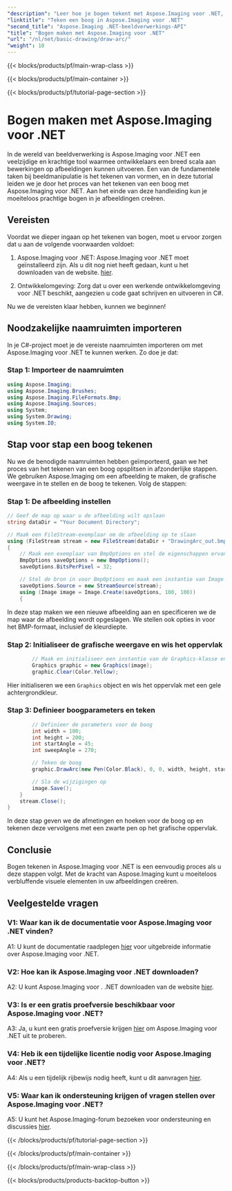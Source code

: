```yaml
---
"description": "Leer hoe je bogen tekent met Aspose.Imaging voor .NET, een krachtige tool voor beeldmanipulatie. Stapsgewijze handleiding voor het maken van verbluffende beelden."
"linktitle": "Teken een boog in Aspose.Imaging voor .NET"
"second_title": "Aspose.Imaging .NET-beeldverwerkings-API"
"title": "Bogen maken met Aspose.Imaging voor .NET"
"url": "/nl/net/basic-drawing/draw-arc/"
"weight": 10
---
```


{{< blocks/products/pf/main-wrap-class >}}

{{< blocks/products/pf/main-container >}}

{{< blocks/products/pf/tutorial-page-section >}}

# Bogen maken met Aspose.Imaging voor .NET

In de wereld van beeldverwerking is Aspose.Imaging voor .NET een veelzijdige en krachtige tool waarmee ontwikkelaars een breed scala aan bewerkingen op afbeeldingen kunnen uitvoeren. Een van de fundamentele taken bij beeldmanipulatie is het tekenen van vormen, en in deze tutorial leiden we je door het proces van het tekenen van een boog met Aspose.Imaging voor .NET. Aan het einde van deze handleiding kun je moeiteloos prachtige bogen in je afbeeldingen creëren.

## Vereisten

Voordat we dieper ingaan op het tekenen van bogen, moet u ervoor zorgen dat u aan de volgende voorwaarden voldoet:

1. Aspose.Imaging voor .NET: Aspose.Imaging voor .NET moet geïnstalleerd zijn. Als u dit nog niet heeft gedaan, kunt u het downloaden van de website. [hier](https://releases.aspose.com/imaging/net/).

2. Ontwikkelomgeving: Zorg dat u over een werkende ontwikkelomgeving voor .NET beschikt, aangezien u code gaat schrijven en uitvoeren in C#.

Nu we de vereisten klaar hebben, kunnen we beginnen!

## Noodzakelijke naamruimten importeren

In je C#-project moet je de vereiste naamruimten importeren om met Aspose.Imaging voor .NET te kunnen werken. Zo doe je dat:

### Stap 1: Importeer de naamruimten

```csharp
using Aspose.Imaging;
using Aspose.Imaging.Brushes;
using Aspose.Imaging.FileFormats.Bmp;
using Aspose.Imaging.Sources;
using System;
using System.Drawing;
using System.IO;
```

## Stap voor stap een boog tekenen

Nu we de benodigde naamruimten hebben geïmporteerd, gaan we het proces van het tekenen van een boog opsplitsen in afzonderlijke stappen. We gebruiken Aspose.Imaging om een afbeelding te maken, de grafische weergave in te stellen en de boog te tekenen. Volg de stappen:

### Stap 1: De afbeelding instellen

```csharp
// Geef de map op waar u de afbeelding wilt opslaan
string dataDir = "Your Document Directory";

// Maak een FileStream-exemplaar om de afbeelding op te slaan
using (FileStream stream = new FileStream(dataDir + "DrawingArc_out.bmp", FileMode.Create))
{
    // Maak een exemplaar van BmpOptions en stel de eigenschappen ervan in
    BmpOptions saveOptions = new BmpOptions();
    saveOptions.BitsPerPixel = 32;

    // Stel de bron in voor BmpOptions en maak een instantie van Image
    saveOptions.Source = new StreamSource(stream);
    using (Image image = Image.Create(saveOptions, 100, 100))
    {
```

In deze stap maken we een nieuwe afbeelding aan en specificeren we de map waar de afbeelding wordt opgeslagen. We stellen ook opties in voor het BMP-formaat, inclusief de kleurdiepte.

### Stap 2: Initialiseer de grafische weergave en wis het oppervlak

```csharp
        // Maak en initialiseer een instantie van de Graphics-klasse en wis het grafische oppervlak
        Graphics graphic = new Graphics(image);
        graphic.Clear(Color.Yellow);
```

Hier initialiseren we een `Graphics` object en wis het oppervlak met een gele achtergrondkleur.

### Stap 3: Definieer boogparameters en teken

```csharp
        // Definieer de parameters voor de boog
        int width = 100;
        int height = 200;
        int startAngle = 45;
        int sweepAngle = 270;

        // Teken de boog
        graphic.DrawArc(new Pen(Color.Black), 0, 0, width, height, startAngle, sweepAngle);

        // Sla de wijzigingen op
        image.Save();
    }
    stream.Close();
}
```

In deze stap geven we de afmetingen en hoeken voor de boog op en tekenen deze vervolgens met een zwarte pen op het grafische oppervlak.

## Conclusie

Bogen tekenen in Aspose.Imaging voor .NET is een eenvoudig proces als u deze stappen volgt. Met de kracht van Aspose.Imaging kunt u moeiteloos verbluffende visuele elementen in uw afbeeldingen creëren.

## Veelgestelde vragen

### V1: Waar kan ik de documentatie voor Aspose.Imaging voor .NET vinden?

A1: U kunt de documentatie raadplegen [hier](https://reference.aspose.com/imaging/net/) voor uitgebreide informatie over Aspose.Imaging voor .NET.

### V2: Hoe kan ik Aspose.Imaging voor .NET downloaden?

A2: U kunt Aspose.Imaging voor . .NET downloaden van de website [hier](https://releases.aspose.com/imaging/net/).

### V3: Is er een gratis proefversie beschikbaar voor Aspose.Imaging voor .NET?

A3: Ja, u kunt een gratis proefversie krijgen [hier](https://releases.aspose.com/) om Aspose.Imaging voor .NET uit te proberen.

### V4: Heb ik een tijdelijke licentie nodig voor Aspose.Imaging voor .NET?

A4: Als u een tijdelijk rijbewijs nodig heeft, kunt u dit aanvragen [hier](https://purchase.aspose.com/temporary-license/).

### V5: Waar kan ik ondersteuning krijgen of vragen stellen over Aspose.Imaging voor .NET?

A5: U kunt het Aspose.Imaging-forum bezoeken voor ondersteuning en discussies [hier](https://forum.aspose.com/).


{{< /blocks/products/pf/tutorial-page-section >}}

{{< /blocks/products/pf/main-container >}}

{{< /blocks/products/pf/main-wrap-class >}}

{{< blocks/products/products-backtop-button >}}